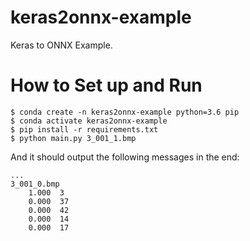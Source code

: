 # keras2onnx-example
Keras to ONNX Example.

# How to Set up and Run
```
$ conda create -n keras2onnx-example python=3.6 pip
$ conda activate keras2onnx-example
$ pip install -r requirements.txt
$ python main.py 3_001_1.bmp
```
And it should output the following messages in the end:
```
...
3_001_0.bmp
    1.000  3
    0.000  37
    0.000  42
    0.000  14
    0.000  17
```
